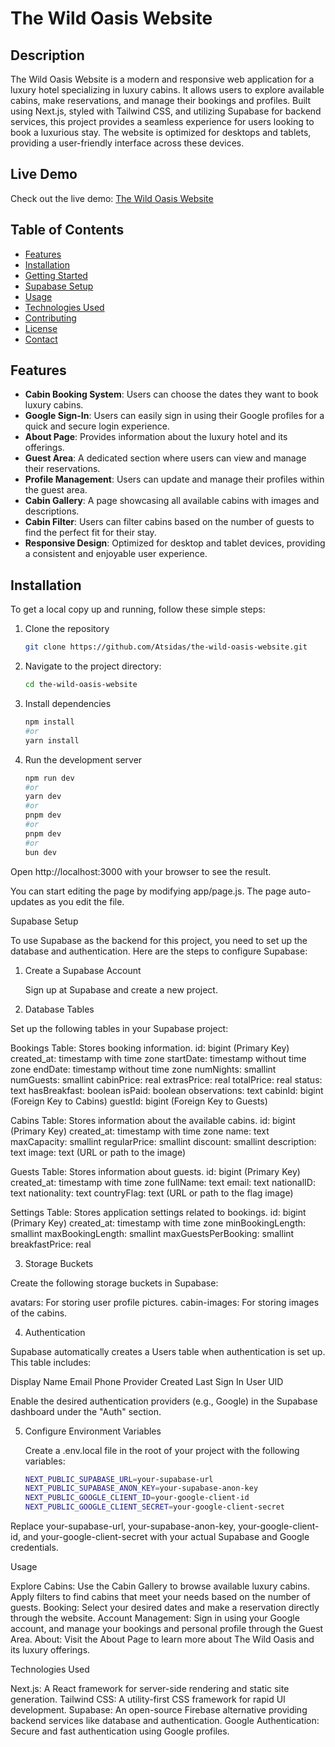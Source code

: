 # The Wild Oasis Website

## Description

The Wild Oasis Website is a modern and responsive web application for a luxury hotel specializing in luxury cabins. It allows users to explore available cabins, make reservations, and manage their bookings and profiles. Built using Next.js, styled with Tailwind CSS, and utilizing Supabase for backend services, this project provides a seamless experience for users looking to book a luxurious stay. The website is optimized for desktops and tablets, providing a user-friendly interface across these devices.

## Live Demo

Check out the live demo: [The Wild Oasis Website](https://the-wild-oasis-website-by-antonis.vercel.app/)

## Table of Contents

- [Features](#features)
- [Installation](#installation)
- [Getting Started](#getting-started)
- [Supabase Setup](#supabase-setup)
- [Usage](#usage)
- [Technologies Used](#technologies-used)
- [Contributing](#contributing)
- [License](#license)
- [Contact](#contact)

## Features

- **Cabin Booking System**: Users can choose the dates they want to book luxury cabins.
- **Google Sign-In**: Users can easily sign in using their Google profiles for a quick and secure login experience.
- **About Page**: Provides information about the luxury hotel and its offerings.
- **Guest Area**: A dedicated section where users can view and manage their reservations.
- **Profile Management**: Users can update and manage their profiles within the guest area.
- **Cabin Gallery**: A page showcasing all available cabins with images and descriptions.
- **Cabin Filter**: Users can filter cabins based on the number of guests to find the perfect fit for their stay.
- **Responsive Design**: Optimized for desktop and tablet devices, providing a consistent and enjoyable user experience.

## Installation

To get a local copy up and running, follow these simple steps:

1. Clone the repository
   ```bash
   git clone https://github.com/Atsidas/the-wild-oasis-website.git
2. Navigate to the project directory:
   ```bash 
   cd the-wild-oasis-website
3. Install dependencies
   ```bash 
   npm install
   #or
   yarn install
4. Run the development server
   ```bash
   npm run dev
   #or
   yarn dev
   #or
   pnpm dev
   #or
   pnpm dev
   #or
   bun dev

Open http://localhost:3000 with your browser to see the result.

You can start editing the page by modifying app/page.js. The page auto-updates as you edit the file.

Supabase Setup

To use Supabase as the backend for this project, you need to set up the database and authentication. Here are the steps to configure Supabase:
1. Create a Supabase Account

    Sign up at Supabase and create a new project.

2. Database Tables

Set up the following tables in your Supabase project:

 Bookings Table: Stores booking information.
     id: bigint (Primary Key)
     created_at: timestamp with time zone
     startDate: timestamp without time zone
     endDate: timestamp without time zone
     numNights: smallint
     numGuests: smallint
     cabinPrice: real
     extrasPrice: real
     totalPrice: real
     status: text
     hasBreakfast: boolean
     isPaid: boolean
     observations: text
     cabinId: bigint (Foreign Key to Cabins)
     guestId: bigint (Foreign Key to Guests)

 Cabins Table: Stores information about the available cabins.
     id: bigint (Primary Key)
     created_at: timestamp with time zone
     name: text
     maxCapacity: smallint
     regularPrice: smallint
     discount: smallint
     description: text
     image: text (URL or path to the image)

 Guests Table: Stores information about guests.
     id: bigint (Primary Key)
     created_at: timestamp with time zone
     fullName: text
     email: text
     nationalID: text
     nationality: text
     countryFlag: text (URL or path to the flag image)

 Settings Table: Stores application settings related to bookings.
     id: bigint (Primary Key)
     created_at: timestamp with time zone
     minBookingLength: smallint
     maxBookingLength: smallint
     maxGuestsPerBooking: smallint
     breakfastPrice: real

3. Storage Buckets

Create the following storage buckets in Supabase:

 avatars: For storing user profile pictures.
 cabin-images: For storing images of the cabins.

4. Authentication

Supabase automatically creates a Users table when authentication is set up. This table includes:

 Display Name
 Email
 Phone
 Provider
 Created
 Last Sign In
 User UID

Enable the desired authentication providers (e.g., Google) in the Supabase dashboard under the "Auth" section.

5. Configure Environment Variables

    Create a .env.local file in the root of your project with the following variables:

    ```bash 
    NEXT_PUBLIC_SUPABASE_URL=your-supabase-url
    NEXT_PUBLIC_SUPABASE_ANON_KEY=your-supabase-anon-key
    NEXT_PUBLIC_GOOGLE_CLIENT_ID=your-google-client-id
    NEXT_PUBLIC_GOOGLE_CLIENT_SECRET=your-google-client-secret

Replace your-supabase-url, your-supabase-anon-key, your-google-client-id, and your-google-client-secret with your actual Supabase and Google credentials.

Usage

 Explore Cabins: Use the Cabin Gallery to browse available luxury cabins. Apply filters to find cabins that meet your needs based on the number of guests.
 Booking: Select your desired dates and make a reservation directly through the website.
 Account Management: Sign in using your Google account, and manage your bookings and personal profile through the Guest Area.
 About: Visit the About Page to learn more about The Wild Oasis and its luxury offerings.

Technologies Used

 Next.js: A React framework for server-side rendering and static site generation.
 Tailwind CSS: A utility-first CSS framework for rapid UI development.
 Supabase: An open-source Firebase alternative providing backend services like database and authentication.
 Google Authentication: Secure and fast authentication using Google profiles.
